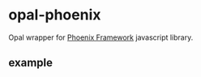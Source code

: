 # opal-phoenix

Opal wrapper for [Phoenix Framework](http://phoenixframework.org) javascript library.

## example

```ruby
```

